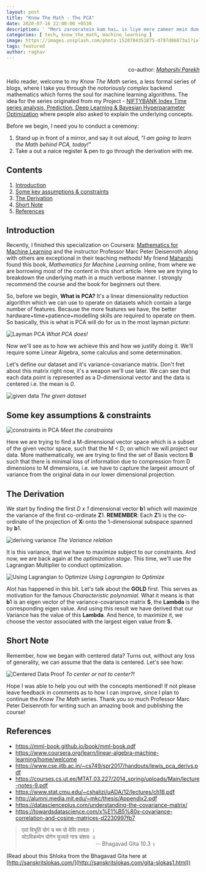 ```yaml
---
layout: post
title: "Know The Math - The PCA"
date: 2020-07-16 22:00:00 +0530
description: ' "Meri zarooratein kam hai… is liye mere zameer mein dum hai" - Ajay Devgn from movie Singham '
categories: [ tech, know_the_math, machine_learning ]
image: https://images.unsplash.com/photo-1528784351875-d797d86873a1?ixlib=rb-1.2.1&auto=format&fit=crop&w=750&q=80
tags: featured
author: raghav
---
```


[site_link_for_portfolio_proj]: https://raghavsikaria.github.io/posts/2020-06-20-time-series-analysis-and-prediction
[pca_layman]: ../assets/post_imgs/2020-07-16-ktm-pca/pca_layman.png
[given_data]: ../assets/post_imgs/2020-07-16-ktm-pca/given_data.png
[pca_constraints]: ../assets/post_imgs/2020-07-16-ktm-pca/pca_constraints.png
[deriving_variance]: ../assets/post_imgs/2020-07-16-ktm-pca/deriving_variance.png
[optimization_using_lagrangian]: ../assets/post_imgs/2020-07-16-ktm-pca/optimization_using_lagrangian.png
[centered_data_proof]: ../assets/post_imgs/2020-07-16-ktm-pca/centered_data_proof.png
[coursera_course]: https://www.coursera.org/learn/linear-algebra-machine-learning/home/welcome
[maharshi_parekh]: https://www.linkedin.com/in/mgparekh/

<p style="text-align:right"> co-author: <em><a href="https://www.linkedin.com/in/mgparekh/">Maharshi Parekh</a></em></p>

Hello reader, welcome to my _Know The Math_ series, a less formal series of blogs, where I take you through the *notoriously complex* backend mathematics which forms the soul for machine learning algorithms. The idea for the series originated from my Project - [NIFTYBANK Index Time series analysis, Prediction, Deep Learning & Bayesian Hyperparameter Optimization][site_link_for_portfolio_proj] where people also asked to explain the underlying concepts.

Before we begin, I need you to conduct a ceremony:

1. Stand up in front of a mirror, and say it out aloud, _"I am going to learn the Math behind PCA, today!"_
2. Take a out a naice register & pen to go through the derivation with me.

## Contents

1. [Introduction](#introduction)
2. [Some key assumptions & constraints](#some-key-assumptions--constraints)
3. [The Derivation](#the-derivation)
4. [Short Note](#short-note)
5. [References](#references)

## Introduction

Recently, I finished this specialization on Coursera: [Mathematics for Machine Learning][coursera_course] and the instructor Professor Marc Peter Deisenroth along with others are exceptional in their teaching methods! My friend [Maharshi][maharshi_parekh] found this book, _Mathematics for Machine Learning_ online, from where we are borrowing most of the content in this short article. Here we are trying to breakdown the underlying math in a much verbose manner. I strongly recommend the course and the book for beginners out there.

So, before we begin, **What is PCA?** It's a linear dimensionality reduction algorithm which we can use to operate on datasets which contain a large number of features. Because the more features we have, the better hardware+time+patience+modelling skills are required to operate on them. So basically, this is what is PCA will do for us in the most layman _picture_:

![Layman PCA][pca_layman]
*What PCA does!*

Now we'll see as to how we achieve this and how we justify doing it. We'll require some Linear Algebra, some calculus and some determination.

Let's define our dataset and it's variance-covariance matrix. Don't fret about this matrix right now, it's a weapon we'll use later. We can see that each data point is represented as a D-dimensional vector and the data is centered i.e. the mean is _0_.

![given data][given_data]
*The given dataset*

## Some key assumptions & constraints

![constraints in PCA][pca_constraints]
*Meet the constraints*

Here we are trying to find a M-dimensional vector space which is a subset of the given vector space, such that the M < D; on which we will project our data. More mathematically, we are trying to find the set of Basis vectors **B** such that there is minimal loss of information due to compression from D dimensions to M dimensions, i.e. we have to capture the largest amount of variance from the original data in our lower dimensional projection.

## The Derivation

We start by finding the first _D x 1_ dimensional vector **b**1 which will maximize the variance of the first co-ordinate **Z**1. 
**REMEMBER**: Each **Z**1i is the co-ordinate of the projection of **X**i onto the 1-dimensional subspace spanned by **b**1.

![deriving variance][deriving_variance]
*The Variance relation*

It is this variance, that we have to maximize subject to our constraints. And now, we are back again at the _optimization stage_. This time, we'll use the Lagrangian Multiplier to conduct optimization.

![Using Lagrangian to Optimize][optimization_using_lagrangian]
*Using Lagrangian to Optimize*

Alot has happened in this bit. Let's talk about the **GOLD** first. This serves as motivation for the famous _Characteristic polynomial_. What it means is that **b**1 is an eigen vector of the variance-covariance matrix **S**, the **Lambda** is the corresponding eigen value. And using this result we have derived that our Variance has the value of this **Lambda**. And hence, to maximize it, we choose the vector associated with the largest eigen value from **S**.

## Short Note

Remember, how we began with centered data? Turns out, without any loss of generality, we can assume that the data is centered. Let's see how:

![Centered Data Proof][centered_data_proof]
*To center or not to center?!*

Hope I was able to help you out with the concepts mentioned! If not please leave feedback in comments as to how I can improve, since I plan to continue the _Know The Math_ series. Thank you so much Professor Marc Peter Deisenroth for writing such an amazing book and publishing the course!

## References

+ <https://mml-book.github.io/book/mml-book.pdf>
+ <https://www.coursera.org/learn/linear-algebra-machine-learning/home/welcome>
+ <https://www.cse.iitb.ac.in/~cs749/spr2017/handouts/lewis_pca_derivs.pdf>
+ <https://courses.cs.ut.ee/MTAT.03.227/2014_spring/uploads/Main/lecture-notes-9.pdf>
+ <https://www.stat.cmu.edu/~cshalizi/uADA/12/lectures/ch18.pdf>
+ <http://alumni.media.mit.edu/~mkc/thesis/Appendix2.pdf>
+ <https://datascienceplus.com/understanding-the-covariance-matrix/>
+ <https://towardsdatascience.com/x%E1%B5%80x-covariance-correlation-and-cosine-matrices-d2230997fb7>

> एतां विभूतिं योगं च मम यो वेत्ति तत्त्वतः ।   
> सोऽविकम्पेन योगेन युज्यते नात्र संशयः ॥                  
> &nbsp;&nbsp;&nbsp;&nbsp;&nbsp;&nbsp;&nbsp;&nbsp;&nbsp;&nbsp;&nbsp;&nbsp;&nbsp;&nbsp;&nbsp;&nbsp;&nbsp;&nbsp;&nbsp;&nbsp;&nbsp;&nbsp;&nbsp;&nbsp;&nbsp;&nbsp;&nbsp;&nbsp;&nbsp;&nbsp;&nbsp;&nbsp;&nbsp;&nbsp;&nbsp;&nbsp;&nbsp;&nbsp;&nbsp;&nbsp;&nbsp;&nbsp;&nbsp;&nbsp;&nbsp;&nbsp;&nbsp;&nbsp;&nbsp;-- Bhagavad Gita 10.3 ॥

(Read about this Shloka from the Bhagavad Gita here at [http://sanskritslokas.com/](http://sanskritslokas.com/gita-slokas1.html))